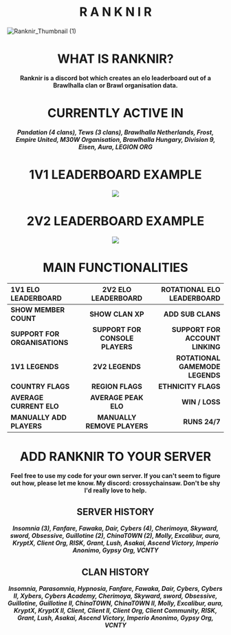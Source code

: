 <h1 align="center"><b>R A N K N I R</b></h1>

![Ranknir_Thumbnail (1)](https://github.com/user-attachments/assets/1af38385-8a10-4352-a01b-7714b3f96a75)

<h1 align="center"><b>WHAT IS RANKNIR?</b></h1>
<p align="center"><b>Ranknir is a discord bot which creates an elo leaderboard out of a Brawlhalla clan or Brawl organisation data.</b></p>
<h1 align="center";size="500px"><b>CURRENTLY ACTIVE IN</b></h1>
<p align="center"><b><i>Pandation (4 clans), Tews (3 clans), Brawlhalla Netherlands, Frost, Empire United, M30W Organisation, Brawlhalla Hungary, Division 9, Eisen, Aura, LEGION ORG</i></b></p>
<h1 align="center";size="500px"><b>1V1 LEADERBOARD EXAMPLE</b></h1>
<p align="center">
  <img src="https://github.com/CrossyChainsaw/Ranknir/assets/74303221/96634680-4f3d-4899-8d04-05d279352de5" />
</p>
<h1 align="center";size="500px"><b>2V2 LEADERBOARD EXAMPLE</b></h1>
<p align="center">
  <img src="https://github.com/CrossyChainsaw/Ranknir/assets/74303221/1ac40a4e-65de-4eaf-ac5e-49e4a6a90ac6" />
</p>
<h1 align="center";size="500px"><b>MAIN FUNCTIONALITIES</b></h1>
<div align="center">
  
1V1 ELO LEADERBOARD | 2V2 ELO LEADERBOARD | ROTATIONAL ELO LEADERBOARD
:--- | :---: | ---:
**SHOW MEMBER COUNT** | **SHOW CLAN XP** | **ADD SUB CLANS**
**SUPPORT FOR ORGANISATIONS** | **SUPPORT FOR CONSOLE PLAYERS** | **SUPPORT FOR ACCOUNT LINKING**
**1V1 LEGENDS** | **2V2 LEGENDS** | **ROTATIONAL GAMEMODE LEGENDS**
**COUNTRY FLAGS** | **REGION FLAGS** | **ETHNICITY FLAGS**
**AVERAGE CURRENT ELO** | **AVERAGE PEAK ELO** | **WIN / LOSS**
**MANUALLY ADD PLAYERS** | **MANUALLY REMOVE PLAYERS** | **RUNS 24/7**
</div>



<h1 align="center";size="500px"><b>ADD RANKNIR TO YOUR SERVER</b></h1>
<p align="center"><b>Feel free to use my code for your own server. If you can't seem to figure out how, please let me know. My discord: crossychainsaw. Don't be shy I'd really love to help.</b></p>
<h2 align="center";size="500px"><b>SERVER HISTORY</b></h2>
<p align="center"><b><i>Insomnia (3), Fanfare, Fawaka, Dair, Cybers (4), Cherimoya, Skyward, sword, Obsessive, GuiIIotine (2), ChinaT0WN (2), Molly, Excalibur, aura, KryptX, Client Org, RISK, Grant, Lush, Asakai, Ascend Victory, Imperio Anonimo, Gypsy Org, VCNTY</i></b></p>
<h2 align="center";size="500px"><b>CLAN HISTORY</b></h2>
<p align="center"><b><i>lnsomnia, Parasomnia, Hypnosia, Fanfare, Fawaka, Dair, Cybers, Cybers II, Xybers, Cybers Academy, Cherimoya, Skyward, sword, Obsessive, GuiIIotine, GuiIIotine II, ChinaT0WN, ChinaT0WN II, Molly, Excalibur, aura, KryptX, KryptX II, Client, Client II, Client Org, Client Community, RISK, Grant, Lush, Asakai, Ascend Victory, Imperio Anonimo, Gypsy Org, VCNTY</i></b></p>
